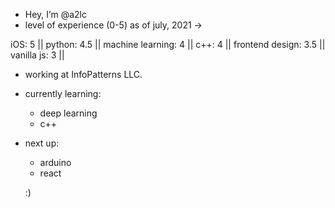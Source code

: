 - Hey, I’m @a2lc
- level of experience (0-5) as of july, 2021 ->

iOS: 5 || python: 4.5 || machine learning: 4 || c++: 4 || frontend design: 3.5 || vanilla js: 3 ||

* working at InfoPatterns LLC.
* currently learning:
  - deep learning
  - c++
* next up:
  - arduino
  - react
  
  :)
